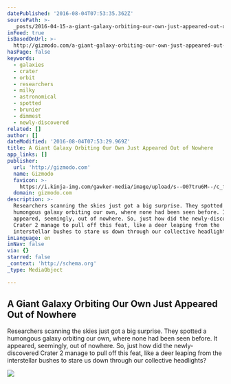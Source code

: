 ```yaml
---
datePublished: '2016-08-04T07:53:35.362Z'
sourcePath: >-
  _posts/2016-04-15-a-giant-galaxy-orbiting-our-own-just-appeared-out-of-nowhere.md
inFeed: true
isBasedOnUrl: >-
  http://gizmodo.com/a-giant-galaxy-orbiting-our-own-just-appeared-out-of-no-1771257641
hasPage: false
keywords:
  - galaxies
  - crater
  - orbit
  - researchers
  - milky
  - astronomical
  - spotted
  - brunier
  - dimmest
  - newly-discovered
related: []
author: []
dateModified: '2016-08-04T07:53:29.969Z'
title: A Giant Galaxy Orbiting Our Own Just Appeared Out of Nowhere
app_links: []
publisher:
  url: 'http://gizmodo.com'
  name: Gizmodo
  favicon: >-
    https://i.kinja-img.com/gawker-media/image/upload/s--O07tru6M--/c_fill,fl_progressive,g_center,h_80,q_80,w_80/fdj3buryz5nuzyf2k620.png
  domain: gizmodo.com
description: >-
  Researchers scanning the skies just got a big surprise. They spotted a
  humongous galaxy orbiting our own, where none had been seen before. It
  appeared, seemingly, out of nowhere. So, just how did the newly-discovered
  Crater 2 manage to pull off this feat, like a deer leaping from the
  interstellar bushes to stare us down through our collective headlights?
inLanguage: en
inNav: false
via: {}
starred: false
_context: 'http://schema.org'
_type: MediaObject

---
```

<article style=""><h1>A Giant Galaxy Orbiting Our Own Just Appeared Out of Nowhere</h1><p>Researchers scanning the skies just got a big surprise. They spotted a humongous galaxy orbiting our own, where none had been seen before. It appeared, seemingly, out of nowhere. So, just how did the newly-discovered Crater 2 manage to pull off this feat, like a deer leaping from the interstellar bushes to stare us down through our collective headlights?</p><img src="http://i.kinja-img.com/gawker-media/image/upload/s--KJc-Uo0o--/c_scale,fl_progressive,q_80,w_800/ssbcmy6vcoq8ggiiinid.jpg" /></article>